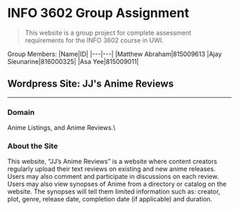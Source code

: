 # INFO 3602 Group Assignment
>This website is a group project for complete assessment requirements for the INFO 3602 course in UWI.

Group Members:
|Name|ID|
|---|---|
|Matthew Abraham|815009613
|Ajay Sieunarine|816000325|
|Asa Yee|815009011|

## Wordpress Site: JJ's Anime Reviews
---
### Domain
   Anime Listings, and Anime Reviews.\

### About the Site
   This website, “JJ’s Anime Reviews” is a website where content creators regularly upload their text reviews on existing and new anime releases. Users may also comment and participate in discussions on each review. Users may also view synopses of Anime from a directory or catalog on the website. The synopses will tell them limited information such as: creator, plot, genre, release date, completion date (if applicable) and duration.
